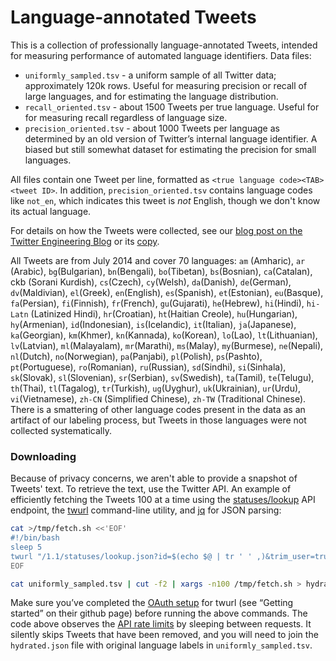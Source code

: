 # Language-annotated Tweets

This is a collection of professionally language-annotated Tweets, intended for measuring performance of automated language identifiers. Data files:

* `uniformly_sampled.tsv` - a uniform sample of all Twitter data; approximately 120k rows. Useful for measuring precision or recall of large languages, and for estimating the language distribution.
* `recall_oriented.tsv` - about 1500 Tweets per true language. Useful for for measuring recall regardless of language size.
* `precision_oriented.tsv` - about 1000 Tweets per language as determined by an old version of Twitter’s internal language identifier. A biased but still somewhat dataset for estimating the precision for small languages.

All files contain one Tweet per line, formatted as `<true language code><TAB><tweet ID>`. In addition, `precision_oriented.tsv` contains language codes like `not_en`, which indicates this tweet is *not* English, though we don't know its actual language.

For details on how the Tweets were collected, see our [blog post on the Twitter Engineering Blog](https://blog.twitter.com/2015/evaluating-language-identification-performance) or its [copy](doc/blog_post.md).

All Tweets are from July 2014 and cover 70 languages: `am` (Amharic), `ar` (Arabic), `bg`(Bulgarian), `bn`(Bengali), `bo`(Tibetan), `bs`(Bosnian), `ca`(Catalan), ckb (Sorani Kurdish), `cs`(Czech), `cy`(Welsh), `da`(Danish), `de`(German), `dv`(Maldivian), `el`(Greek), `en`(English), `es`(Spanish), `et`(Estonian), `eu`(Basque), `fa`(Persian), `fi`(Finnish), `fr`(French), `gu`(Gujarati), `he`(Hebrew), `hi`(Hindi), `hi-Latn` (Latinized Hindi), `hr`(Croatian), `ht`(Haitian Creole), `hu`(Hungarian), `hy`(Armenian), `id`(Indonesian), `is`(Icelandic), `it`(Italian), `ja`(Japanese), `ka`(Georgian), `km`(Khmer), `kn`(Kannada), `ko`(Korean), `lo`(Lao), `lt`(Lithuanian), `lv`(Latvian), `ml`(Malayalam), `mr`(Marathi), `ms`(Malay), `my`(Burmese), `ne`(Nepali), `nl`(Dutch), `no`(Norwegian), `pa`(Panjabi), `pl`(Polish), `ps`(Pashto), `pt`(Portuguese), `ro`(Romanian), `ru`(Russian), `sd`(Sindhi), `si`(Sinhala), `sk`(Slovak), `sl`(Slovenian), `sr`(Serbian), `sv`(Swedish), `ta`(Tamil), `te`(Telugu), `th`(Thai), `tl`(Tagalog), `tr`(Turkish), `ug`(Uyghur), `uk`(Ukrainian), `ur`(Urdu), `vi`(Vietnamese), `zh-CN` (Simplified Chinese), `zh-TW` (Traditional Chinese). There is a smattering of other language codes present in the data as an artifact of our labeling process, but Tweets in those languages were not collected systematically.

### Downloading

Because of privacy concerns, we aren't able to provide a snapshot of Tweets' text. To retrieve the text, use the Twitter API. An example of efficiently fetching the Tweets 100 at a time using the [statuses/lookup](https://dev.twitter.com/rest/reference/get/statuses/lookup) API endpoint, the [twurl](https://github.com/twitter/twurl) command-line utility, and [jq](https://stedolan.github.io/jq/) for JSON parsing:

```sh
cat >/tmp/fetch.sh <<'EOF'
#!/bin/bash
sleep 5
twurl "/1.1/statuses/lookup.json?id=$(echo $@ | tr ' ' ,)&trim_user=true" | jq -c ".[]|[.id_str, .text]"
EOF

cat uniformly_sampled.tsv | cut -f2 | xargs -n100 /tmp/fetch.sh > hydrated.json
```

Make sure you’ve completed the [OAuth setup](https://github.com/twitter/twurl) for twurl (see “Getting started” on their github page) before running the above commands. The code above observes the [API rate limits](https://dev.twitter.com/rest/reference/get/statuses/lookup) by sleeping between requests. It silently skips Tweets that have been removed, and you will need to join the `hydrated.json` file with original language labels in `uniformly_sampled.tsv`.

